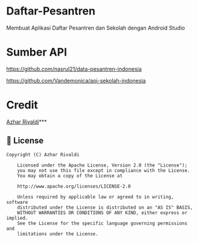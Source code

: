 # Daftar-Pesantren
Membuat Aplikasi Daftar Pesantren dan Sekolah dengan Android Studio

# Sumber API
https://github.com/nasrul21/data-pesantren-indonesia

https://github.com/Vandemonica/api-sekolah-indonesia

# Credit
 [Azhar Rivaldi](https://rivaldi48.blogspot.com/)***

## 📄 License

```
Copyright (C) Azhar Rivaldi

    Licensed under the Apache License, Version 2.0 (the "License");
    you may not use this file except in compliance with the License.
    You may obtain a copy of the License at

    http://www.apache.org/licenses/LICENSE-2.0

    Unless required by applicable law or agreed to in writing, software
    distributed under the License is distributed on an "AS IS" BASIS,
    WITHOUT WARRANTIES OR CONDITIONS OF ANY KIND, either express or implied.
    See the License for the specific language governing permissions and
    limitations under the License.

```
